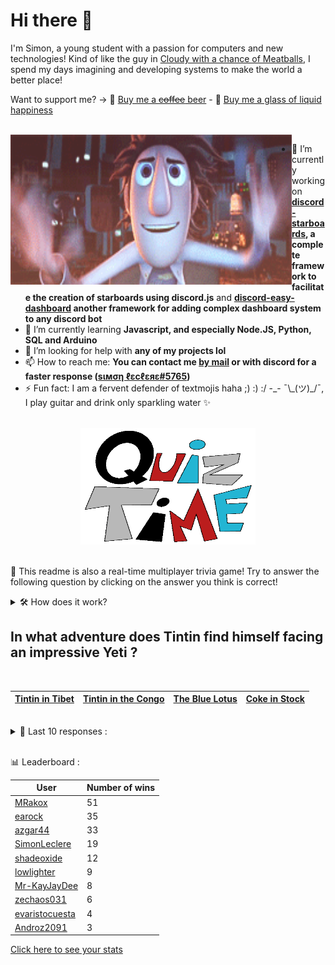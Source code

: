 # Hi there 👋

I'm Simon, a young student with a passion for computers and new technologies!
Kind of like the guy in [Cloudy with a chance of Meatballs](https://www.youtube.com/watch?v=dQw4w9WgXcQ), I spend my days imagining and developing systems to make the world a better place!

Want to support me? -> 🍺 [Buy me a ~~coffee~~ beer](https://www.buymeacoffee.com/SimonLeclere) - 🧃 [Buy me a glass of liquid happiness](https://paypal.me/givemetatune?locale.x=fr_FR)

<br>

<img width="450" height="240" src="./assets/cloudyWithAChanceOfMeatBalls.gif" align=left>

- 🔭 I’m currently working on **[discord-starboards](https://github.com/SimonLeclere/discord-starboards), a complete framework to facilitate the creation of starboards using discord.js** and **[discord-easy-dashboard](https://github.com/SimonLeclere/discord-easy-dashboard) another framework for adding complex dashboard system to any discord bot**
- 🌱 I’m currently learning **Javascript, and especially Node.JS, Python, SQL and Arduino**
- 🤔 I’m looking for help with **any of my projects lol**
- 📫 How to reach me: **You can contact me [by mail](mailto:simon-leclere@orange.fr) or with discord for a faster response ([sιмση ℓεcℓεяε#5765](https://discord.com/invite/U2VGrkT))**
- ⚡ Fun fact: I am a fervent defender of textmojis haha ;) :) :/ -\_- ¯\\\_(ツ)\_/¯, I play guitar and drink only sparkling water ✨

<br>

<center><img width="280" height="187" src="./assets/quizTime.gif"></center>

<br>

🎲 This readme is also a real-time multiplayer trivia game! Try to answer the following question by clicking on the answer you think is correct!
<details>
  <summary>🛠️ How does it work?</summary>
  Each answer is a link to a pre-filled issue. When you press "Submit new issue", it triggers a Github action workflow that compares your answer with the correct answer, finds a new question and updates the readme.md file. Not bad huh?! This whole process only takes about 20 seconds!
</details>

## In what adventure does Tintin find himself facing an impressive Yeti ?

<br>

| [Tintin in Tibet](https://github.com/SimonLeclere/SimonLeclere/issues/new?title=quiz%7C842%7CTintin%20in%20Tibet&body=Just%20click%20'Submit%20new%20issue'.) | [Tintin in the Congo](https://github.com/SimonLeclere/SimonLeclere/issues/new?title=quiz%7C842%7CTintin%20in%20the%20Congo&body=Just%20click%20'Submit%20new%20issue'.) | [The Blue Lotus](https://github.com/SimonLeclere/SimonLeclere/issues/new?title=quiz%7C842%7CThe%20Blue%20Lotus&body=Just%20click%20'Submit%20new%20issue'.) | [Coke in Stock](https://github.com/SimonLeclere/SimonLeclere/issues/new?title=quiz%7C842%7CCoke%20in%20Stock&body=Just%20click%20'Submit%20new%20issue'.) |
| - | - | - | - | 

<br>

<details>
  <summary>📒 Last 10 responses :</summary>

- **azgar44** answered **Favre** to `Which of these writers was 40 years old when Gustave Flaubert was born ?` (Wrong answer)
- **shadeoxide** answered **Paws** to `Why do martens sometimes kill chickens ?` (Wrong answer)
- **earock** answered **Labels** to `What clickable link can we now apply to a photo on Instagram ?` (Wrong answer)
- **earock** answered **Pepe Jeans** to `What brand of jeans did Brad Pitt advertise for that out of the shadows ?` (Wrong answer)
- **SimonLeclere** answered **Temperature** to `What have we checked in 2020 among travelers leaving planes from China ?` (Good answer)
- **SimonLeclere** answered **Stirrups** to `Who directed the film « And in the middle flows a river », released in 1992 ?` (Wrong answer)
- **earock** answered **Brumadinho** to `The rupture of which Brazilian dam had a significant impact on Amazonian biodiversity ?` (Good answer)
- **azgar44** answered **OneDrive** to `Which online storage service was invented by Microsoft ?` (Good answer)
- **azgar44** answered **Loathly** to `Who represents the true enigma of « Tales of Thousand and One Nights » ?` (Wrong answer)
- **shadeoxide** answered **40%** to `What is the percentage of rodents among mammals ?` (Good answer)

</details>

<br>

📊 Leaderboard :

| User | Number of wins |
|-|-|
| [MRakox](https://github.com/MRakox) | 51 |
| [earock](https://github.com/earock) | 35 |
| [azgar44](https://github.com/azgar44) | 33 |
| [SimonLeclere](https://github.com/SimonLeclere) | 19 |
| [shadeoxide](https://github.com/shadeoxide) | 12 |
| [lowlighter](https://github.com/lowlighter) | 9 |
| [Mr-KayJayDee](https://github.com/Mr-KayJayDee) | 8 |
| [zechaos031](https://github.com/zechaos031) | 6 |
| [evaristocuesta](https://github.com/evaristocuesta) | 4 |
| [Androz2091](https://github.com/Androz2091) | 3 |

[Click here to see your stats](https://github.com/SimonLeclere/SimonLeclere/issues/new?title=MyStats&body=Just%20click%20%27Submit%20new%20issue%27.)
